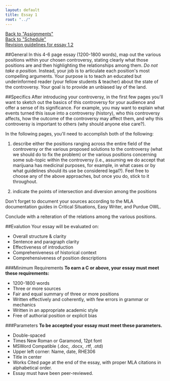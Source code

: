 ```yaml
---
layout: default
title: Essay 1
root: "../"
---
```

[Back to "Assignments"](index.html)  
[Back to "Schedule"](schedule.html)  
[Revision guidelines for essay 1.2](assignments/revisions.html)  

##General
In this 4-6 page essay (1200-1800 words), map out the various positions within your chosen controversy, stating clearly what those positions are and then highlighting the relationships among them. *Do not take a position.* Instead, your job is to articulate each position's most compelling arguments. Your purpose is to teach an educated but underinformed reader (your fellow students & teacher) about the state of the controversy. Your goal is to provide an unbiased lay of the land.  

##Specifics
After introducing your controversy, in the first few pages you'll want to sketch out the basics of this controversy for your audience and offer a sense of its significance. For example, you may want to explain what events turned this issue into a controversy (history), who this controversy affects, how the outcome of the controversy may affect them, and why this controversy is important to others (why should anyone else care?). 

In the following pages, you'll need to accomplish both of the following:

1.	describe either the positions ranging across the entire field of the controversy or the various proposed solutions to the controversy (what we should do to fix the problem) or the various positions concerning some sub-topic within the controversy (i.e., assuming we do accept that marijuana has medicinal purposes, for example, in what cases or by what guidelines should its use be considered legal?). Feel free to choose any of the above approaches, but once you do, stick to it throughout.

2.	indicate the points of intersection and diversion among the positions

Don't forget to document your sources according to the MLA documentation guides in Critical Situations, Easy Writer, and Purdue OWL. 

Conclude with a reiteration of the relations among the various positions. 

##Evalution
Your essay will be evaluated on:
* Overall structure & clarity
* Sentence and paragraph clarity
* Effectiveness of introduction
* Compreheniveness of historical context
* Comprehensiveness of position descriptions

###Minimum Requirements
**To earn a C or above, your essay must meet these requirements:**
* 1200-1800 words
* Three or more sources
* Fair and equal summary of three or more positions
* Written effectively and coherently, with few errors in grammar or mechanics
* Written in an appropriate academic style
* Free of authorial position or explicit bias

###Parameters
**To be accepted your essay must meet these parameters.**
* Double-spaced
* Times New Roman or Garamond, 12pt font
* MSWord Compatible (.doc, .docx, .rtf, .otd)
* Upper left corner: Name, date, RHE306
* Title in center
* Works Cited page at the end of the essay, with proper MLA citations in alphabetical order.
* Essay must have been peer-reviewed. 
